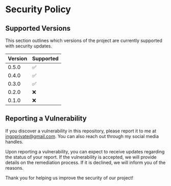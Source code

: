 # Security Policy

## Supported Versions

This section outlines which versions of the project are currently supported with security updates.

| Version | Supported          |
| ------- | ------------------ |
| 0.5.0   | :white_check_mark: |
| 0.4.0   | :white_check_mark: |
| 0.3.0   | :white_check_mark: |
| 0.2.0   | :x: |
| 0.1.0   | :x: |


## Reporting a Vulnerability

If you discover a vulnerability in this repository, please report it to me at ingoprivate@gmail.com. You can also reach out through my social media handles.

Upon reporting a vulnerability, you can expect to receive updates regarding the status of your report. If the vulnerability is accepted, we will provide details on the remediation process. If it is declined, we will inform you of the reasons.

Thank you for helping us improve the security of our project!
